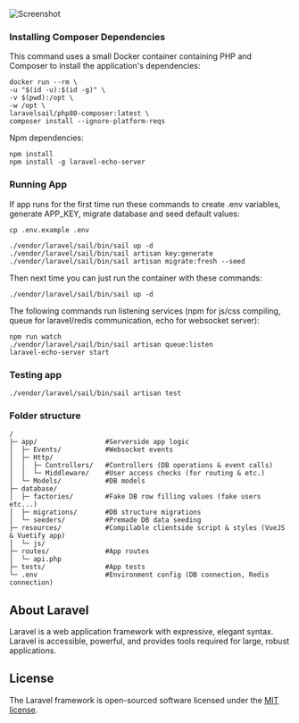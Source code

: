 ![Screenshot](https://imgur.com/ZApjAHN.png)

### Installing Composer Dependencies

This command uses a small Docker container containing PHP and Composer to install the application's dependencies:
```
docker run --rm \
-u "$(id -u):$(id -g)" \
-v $(pwd):/opt \
-w /opt \
laravelsail/php80-composer:latest \
composer install --ignore-platform-reqs
```

Npm dependencies:

```
npm install
npm install -g laravel-echo-server
```

### Running App
If app runs for the first time run these commands to create .env variables, generate APP_KEY, migrate database and seed default values:
```
cp .env.example .env
```

```
./vendor/laravel/sail/bin/sail up -d
./vendor/laravel/sail/bin/sail artisan key:generate
./vendor/laravel/sail/bin/sail artisan migrate:fresh --seed
```

Then next time you can just run the container with these commands:
```
./vendor/laravel/sail/bin/sail up -d
```

The following commands run listening services (npm for js/css compiling, queue for laravel/redis communication, echo for websocket server):
```
npm run watch
./vendor/laravel/sail/bin/sail artisan queue:listen
laravel-echo-server start
```

### Testing app

```
./vendor/laravel/sail/bin/sail artisan test
```

### Folder structure
```
/
├─ app/                 #Serverside app logic
│  ├─ Events/           #Websocket events
│  ├─ Http/
│  │  ├─ Controllers/   #Controllers (DB operations & event calls)
│  │  └─ Middleware/    #User access checks (for routing & etc.)
│  └─ Models/           #DB models
├─ database/        
│  ├─ factories/        #Fake DB row filling values (fake users etc...)
│  ├─ migrations/       #DB structure migrations 
│  └─ seeders/          #Premade DB data seeding
├─ resources/           #Compilable clientside script & styles (VueJS & Vuetify app)
│  └─ js/
├─ routes/              #App routes
│  └─ api.php
├─ tests/               #App tests
└─ .env                 #Environment config (DB connection, Redis connection)
```

## About Laravel

Laravel is a web application framework with expressive, elegant syntax.
Laravel is accessible, powerful, and provides tools required for large, robust applications.

## License

The Laravel framework is open-sourced software licensed under the [MIT license](https://opensource.org/licenses/MIT).
